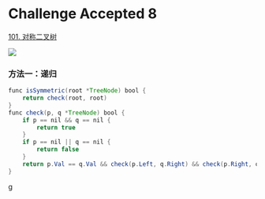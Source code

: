 # Challenge Accepted 8


[101. 对称二叉树](https://leetcode-cn.com/problems/symmetric-tree/)

![](图片地址)

### 方法一：递归

```java
func isSymmetric(root *TreeNode) bool {
	return check(root, root)
}
func check(p, q *TreeNode) bool {
	if p == nil && q == nil {
		return true
	}
	if p == nil || q == nil {
		return false
	}
	return p.Val == q.Val && check(p.Left, q.Right) && check(p.Right, q.Left)
}
```
g